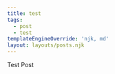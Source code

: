 ```yaml
---
title: test
tags:
  - post
  - test
templateEngineOverride: 'njk, md'
layout: layouts/posts.njk
---
```

Test Post
